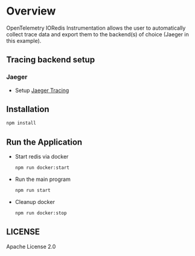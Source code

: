 # Overview

OpenTelemetry IORedis Instrumentation allows the user to automatically collect trace data and export them to the backend(s) of choice (Jaeger in this example).

## Tracing backend setup

### Jaeger

- Setup [Jaeger Tracing](https://www.jaegertracing.io/docs/latest/getting-started/#all-in-one)

## Installation

```sh
npm install
```

## Run the Application

- Start redis via docker

   ```sh
   npm run docker:start
   ```

- Run the main program

   ```sh
   npm run start
   ```

- Cleanup docker

   ```sh
   npm run docker:stop
   ```

## LICENSE

Apache License 2.0
